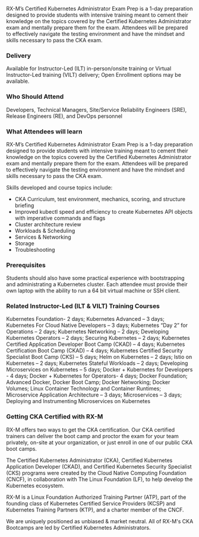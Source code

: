 <!-- Kubernetes CKA Examp Prep -->

RX-M’s Certified Kubernetes Administrator Exam Prep is a 1-day preparation designed to provide students with intensive training meant to cement their knowledge on the topics covered by the Certified Kubernetes Administrator exam and mentally prepare them for the exam. Attendees will be prepared to effectively navigate the testing environment and have the mindset and skills necessary to pass the CKA exam.


### Delivery

Available for Instructor-Led (ILT) in-person/onsite training or Virtual Instructor-Led training (VILT) delivery; Open Enrollment options may be available.


### Who Should Attend

Developers, Technical Managers, Site/Service Reliability Engineers (SRE), Release Engineers (RE), and DevOps personnel


### What Attendees will learn

RX-M’s Certified Kubernetes Administrator Exam Prep is a 1-day preparation designed to provide students with intensive training meant to cement their knowledge on the topics covered by the Certified Kubernetes Administrator exam and mentally prepare them for the exam. Attendees will be prepared to effectively navigate the testing environment and have the mindset and skills necessary to pass the CKA exam.

Skills developed and course topics include:

- CKA Curriculum, test environment, mechanics, scoring, and structure briefing
- Improved kubectl speed and efficiency to create Kubernetes API objects with imperative commands and flags
- Cluster architecture review
- Workloads & Scheduling
- Services & Networking
- Storage
- Troubleshooting

### Prerequisites

Students should also have some practical experience with bootstrapping and administrating a Kubernetes cluster. Each attendee must provide their own laptop with the ability to run a 64 bit virtual machine or SSH client.


### Related  Instructor-Led (ILT & VILT) Training Courses

Kubernetes Foundation- 2 days; Kubernetes Advanced – 3 days; Kubernetes For Cloud Native Developers – 3 days; Kubernetes “Day 2” for Operations – 2 days; Kubernetes Networking – 2 days; Developing Kubernetes Operators – 2 days; Securing Kubernetes – 2 days; Kubernetes Certified Application Developer Boot Camp (CKAD) – 4 days; Kubernetes Certification Boot Camp (CKAD) – 4 days; Kubernetes Certified Security Specialist Boot Camp (CKS) – 5 days; Helm on Kubernetes – 2 days; Istio on Kubernetes – 2 days; Kubernetes Stateful Workloads – 2 days; Developing Microservices on Kubernetes – 5 days; Docker + Kubernetes for Developers - 4 days;  Docker + Kubernetes for Operators- 4 days; Docker Foundation; Advanced Docker, Docker Boot Camp; Docker Networking; Docker Volumes; Linux Container Technology and Container Runtimes; Microservice Application Architecture – 3 days; Microservices – 3 days; Deploying and Instrumenting Microservices on Kubernetes


### Getting CKA Certified with RX-M
RX-M offers two ways to get the CKA certification. Our CKA certified trainers can deliver the boot camp and proctor the exam for your team privately, on-site at your organization, or just enroll in one of our public CKA boot camps.

The Certified Kubernetes Administrator (CKA), Certified Kubernetes Application Developer (CKAD), and Certified Kubernetes Security Specialist (CKS) programs were created by the Cloud Native Computing Foundation (CNCF), in collaboration with The Linux Foundation (LF), to help develop the Kubernetes ecosystem.

RX-M is a Linux Foundation Authorized Training Partner (ATP), part of the founding class of Kubernetes Certified Service Providers (KCSP) and Kubernetes Training Partners (KTP), and a charter member of the CNCF.

We are uniquely positioned as unbiased & market neutral. All of RX-M's CKA Bootcamps are led by Certified Kubernetes Administrators.
